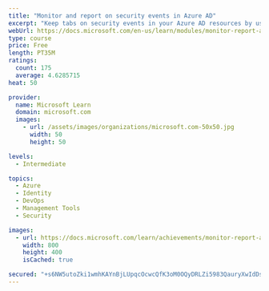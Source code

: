 ```yaml
---
title: "Monitor and report on security events in Azure AD"
excerpt: "Keep tabs on security events in your Azure AD resources by using built-in reporting and monitoring capabilities. Respond to events as they happen, and address security risks before they become a problem."
webUrl: https://docs.microsoft.com/en-us/learn/modules/monitor-report-aad-security-events/
type: course
price: Free
length: PT35M
ratings:
  count: 175
  average: 4.6285715
heat: 50

provider:
  name: Microsoft Learn
  domain: microsoft.com
  images:
    - url: /assets/images/organizations/microsoft.com-50x50.jpg
      width: 50
      height: 50

levels:
  - Intermediate

topics:
  - Azure
  - Identity
  - DevOps
  - Management Tools
  - Security

images:
  - url: https://docs.microsoft.com/learn/achievements/monitor-report-aad-security-events-social.png
    width: 800
    height: 400
    isCached: true

secured: "+s6NW5utoZki1wmhKAYnBjLUpqcOcwcQfK3oM0OQyDRLZi5983QauryXwIdDsQfvS80cXcquMBc0LMNA4Qapdd3EX9qqhPyPS9TlaiZyEmNK5Lw4b8B5F0W4vN4sef1jVA8pTg09IYPBKqTyGv5BzfCOBfYSSBeUlz/30H9ZYtFsM2xthHUG0ofh/P238DZOlh+w++RA9+r8/5Z3CdMSajJIfRDrYx+F1WbwqdgZt4dh4P3caqAUu0pQmQ1XuqhuMsQAuK9ppUd8QAWTdMiUTK+Uto1ZbHzHcctLHXpsYuetWAQubesi1YQ+/b8Cvd93VtViu0ody1Ypbj7/s2fXCkBrIek2SQCSSTeFuHu9lIkcDwd1FZI+gXJ861eEGPxPQBKWDz/EG5tUqUiYRiqOzEHo/e5Csownxifinfd2LQI=;xnJUkq6RpRH6//2QjCVvPw=="
---
```


